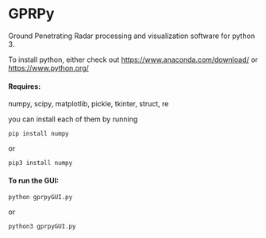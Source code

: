 # GPRPy
Ground Penetrating Radar processing and visualization software for python 3.

To install python, either check out https://www.anaconda.com/download/
or https://www.python.org/

#### Requires:

numpy, scipy, matplotlib, pickle, tkinter, struct, re

you can install each of them by running

`pip install numpy`

or

`pip3 install numpy`


#### To run the GUI:

`python gprpyGUI.py`

or

`python3 gprpyGUI.py`




